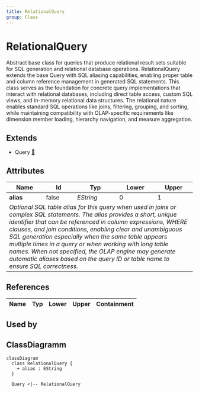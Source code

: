 ```yaml
---
title: RelationalQuery
group: Class
---
```


# RelationalQuery<a name="class-relationalquery"></a>

Abstract base class for queries that produce relational result sets suitable for SQL generation and relational database operations. RelationalQuery extends the base Query with SQL aliasing capabilities, enabling proper table and column reference management in generated SQL statements. This class serves as the foundation for concrete query implementations that interact with relational databases, including direct table access, custom SQL views, and in-memory relational data structures. The relational nature enables standard SQL operations like joins, filtering, grouping, and sorting, while maintaining compatibility with OLAP-specific requirements like dimension member loading, hierarchy navigation, and measure aggregation.
## Extends
- Query [🔗](./class-Query)
## Attributes

<table>
  <thead>
    <tr>
      <th>Name</th>
      <th>Id</th>
      <th>Typ</th>
      <th>Lower</th>
      <th>Upper</th>
    </tr>
  </thead>
  <tbody>
    <tr>
      <td><strong>alias</strong></td>
      <td>false</td>
      <td><em>EString</em></td>
      <td>0</td>
      <td>1</td>
    </tr>
    <tr>
      <td colspan="5"><em>Optional SQL table alias for this query when used in joins or complex SQL statements. The alias provides a short, unique identifier that can be referenced in column expressions, WHERE clauses, and join conditions, enabling clear and unambiguous SQL generation especially when the same table appears multiple times in a query or when working with long table names. When not specified, the OLAP engine may generate automatic aliases based on the query ID or table name to ensure SQL correctness.</em></td>
    </tr>
  </tbody>
</table>

## References

<table>
  <thead>
    <tr>
      <th>Name</th>
      <th>Typ</th>
      <th>Lower</th>
      <th>Upper</th>
      <th>Containment</th>
    </tr>
  </thead>
  <tbody>
  </tbody>
</table>



## Used by


## ClassDiagramm

```mermaid
classDiagram
  class RelationalQuery {
    + alias : EString
  }

  Query <|-- RelationalQuery

```
